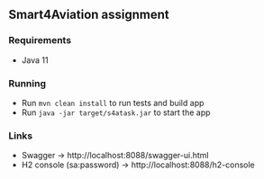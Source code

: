 ## Smart4Aviation assignment

### Requirements
* Java 11

### Running
* Run `mvn clean install` to run tests and build app
* Run `java -jar target/s4atask.jar` to start the app

### Links
* Swagger -> http://localhost:8088/swagger-ui.html
* H2 console (sa:password) -> http://localhost:8088/h2-console

